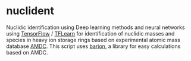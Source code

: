 # nuclident

Nuclidic identification using Deep learning methods and neural networks using [TensorFlow](https://github.com/xaratustrah/barion) / [TFLearn](http://tflearn.org/) for identification of nuclidic masses and species in heavy ion storage rings based on experimental atomic mass database [AMDC](https://www-nds.iaea.org/amdc/). This script uses [barion](https://github.com/xaratustrah/barion), a library for easy calculations based on AMDC.
